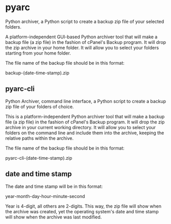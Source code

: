 # pyarc
Python archiver, a Python script to create a backup zip file of your
selected folders.

A platform-independent GUI-based Python archiver tool that will make
a backup file (a zip file) in the fashion of cPanel's Backup program.
It will drop the zip archive in your home folder. It will allow you
to select your folders starting from your home folder.

The file name of the backup file should be in this format:

backup-(date-time-stamp).zip

## pyarc-cli
Python Archiver, command line interface, a Python script to create a backup
zip file of your folders of choice.

This is a platform-independent Python archiver tool that will make a backup
file (a zip file) in the fashion of cPanel's Backup program. It will drop
the zip archive in your current working directory. It will allow you to
select your folders on the command line and include them into the
archive, keeping the relative paths within the archive.

The file name of the backup file should be in this format:

pyarc-cli-(date-time-stamp).zip

## date and time stamp

The date and time stamp will be in this format:

year-month-day-hour-minute-second

Year is 4-digit, all others are 2-digits. This way, the zip file will
show when the archive was created, yet the operating system's date and
time stamp will show when the archive was last modified.

